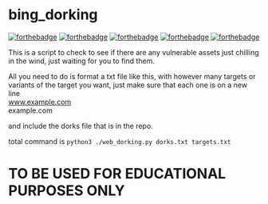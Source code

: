 # bing_dorking
 
[![forthebadge](https://forthebadge.com/images/badges/fuck-it-ship-it.svg)](https://forthebadge.com)
[![forthebadge](https://forthebadge.com/images/badges/contains-cat-gifs.svg)](https://forthebadge.com)
[![forthebadge](https://forthebadge.com/images/badges/60-percent-of-the-time-works-every-time.svg)](https://forthebadge.com)
[![forthebadge](https://forthebadge.com/images/badges/compatibility-club-penguin.svg)](https://forthebadge.com)
[![forthebadge](https://forthebadge.com/images/badges/contains-technical-debt.svg)](https://forthebadge.com)

This is a script to check to see if there are any vulnerable assets just chilling in the wind, just waiting for you to find them.

All you need to do is format a txt file like this, with however many targets or variants of the target you want, just make sure that each one is on a new line <br>
www.example.com <br>
example.com

and include the dorks file that is in the repo.

total command is ```python3 ./web_dorking.py dorks.txt targets.txt```

# TO BE USED FOR EDUCATIONAL PURPOSES ONLY
